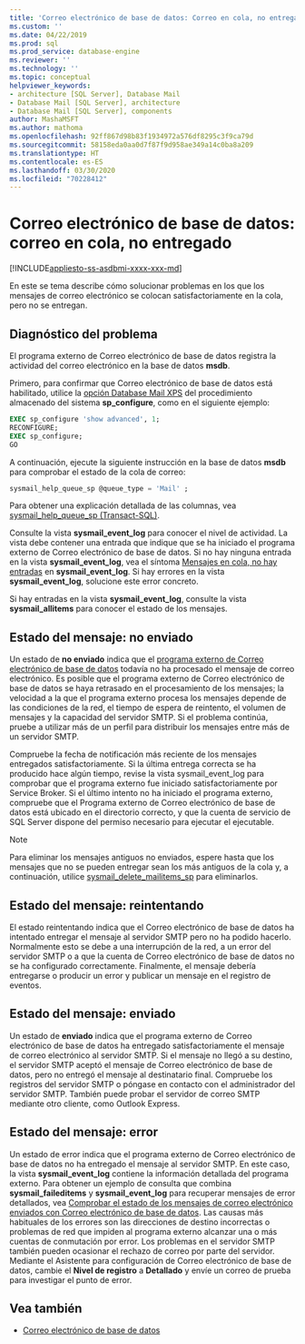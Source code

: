 ```yaml
---
title: 'Correo electrónico de base de datos: Correo en cola, no entregado | Microsoft Docs'
ms.custom: ''
ms.date: 04/22/2019
ms.prod: sql
ms.prod_service: database-engine
ms.reviewer: ''
ms.technology: ''
ms.topic: conceptual
helpviewer_keywords:
- architecture [SQL Server], Database Mail
- Database Mail [SQL Server], architecture
- Database Mail [SQL Server], components
author: MashaMSFT
ms.author: mathoma
ms.openlocfilehash: 92ff867d98b83f1934972a576df8295c3f9ca79d
ms.sourcegitcommit: 58158eda0aa0d7f87f9d958ae349a14c0ba8a209
ms.translationtype: HT
ms.contentlocale: es-ES
ms.lasthandoff: 03/30/2020
ms.locfileid: "70228412"
---
```

# <a name="database-mail-mail-queued-not-delivered"></a>Correo electrónico de base de datos: correo en cola, no entregado 
[!INCLUDE[appliesto-ss-asdbmi-xxxx-xxx-md](../../includes/appliesto-ss-asdbmi-xxxx-xxx-md.md)]

En este se tema describe cómo solucionar problemas en los que los mensajes de correo electrónico se colocan satisfactoriamente en la cola, pero no se entregan.

## <a name="diagnose-the-problem"></a>Diagnóstico del problema 

El programa externo de Correo electrónico de base de datos registra la actividad del correo electrónico en la base de datos **msdb**.

Primero, para confirmar que Correo electrónico de base de datos está habilitado, utilice la [opción Database Mail XPS](../../database-engine/configure-windows/database-mail-xps-server-configuration-option.md) del procedimiento almacenado del sistema **sp_configure**, como en el siguiente ejemplo:

```sql 
EXEC sp_configure 'show advanced', 1;  
RECONFIGURE; 
EXEC sp_configure; 
GO
```

A continuación, ejecute la siguiente instrucción en la base de datos **msdb** para comprobar el estado de la cola de correo:

```sql
sysmail_help_queue_sp @queue_type = 'Mail' ;
```

Para obtener una explicación detallada de las columnas, vea [sysmail_help_queue_sp (Transact-SQL)](../system-stored-procedures/sysmail-help-queue-sp-transact-sql.md#result-set).

Consulte la vista **sysmail_event_log** para conocer el nivel de actividad. La vista debe contener una entrada que indique que se ha iniciado el programa externo de Correo electrónico de base de datos. Si no hay ninguna entrada en la vista **sysmail_event_log**, vea el síntoma [Mensajes en cola, no hay entradas](database-mail-common-errors.md#database-mail-queued-no-entries-in-sysmail_event_log-or-windows-application-event-log) en **sysmail_event_log**. Si hay errores en la vista **sysmail_event_log**, solucione este error concreto.

Si hay entradas en la vista **sysmail_event_log**, consulte la vista **sysmail_allitems** para conocer el estado de los mensajes.

## <a name="message-status-unsent"></a>Estado del mensaje: no enviado 

Un estado de **no enviado** indica que el [programa externo de Correo electrónico de base de datos](database-mail-external-program.md) todavía no ha procesado el mensaje de correo electrónico. Es posible que el programa externo de Correo electrónico de base de datos se haya retrasado en el procesamiento de los mensajes; la velocidad a la que el programa externo procesa los mensajes depende de las condiciones de la red, el tiempo de espera de reintento, el volumen de mensajes y la capacidad del servidor SMTP. Si el problema continúa, pruebe a utilizar más de un perfil para distribuir los mensajes entre más de un servidor SMTP.

Compruebe la fecha de notificación más reciente de los mensajes entregados satisfactoriamente. Si la última entrega correcta se ha producido hace algún tiempo, revise la vista sysmail_event_log para comprobar que el programa externo fue iniciado satisfactoriamente por Service Broker. Si el último intento no ha iniciado el programa externo, compruebe que el Programa externo de Correo electrónico de base de datos está ubicado en el directorio correcto, y que la cuenta de servicio de SQL Server dispone del permiso necesario para ejecutar el ejecutable.

   > [!NOTE]
   > Para eliminar los mensajes antiguos no enviados, espere hasta que los mensajes que no se pueden entregar sean los más antiguos de la cola y, a continuación, utilice [sysmail_delete_mailitems_sp](../system-stored-procedures/sysmail-delete-mailitems-sp-transact-sql.md) para eliminarlos.

## <a name="message-status-retrying"></a>Estado del mensaje: reintentando

El estado reintentando indica que el Correo electrónico de base de datos ha intentado entregar el mensaje al servidor SMTP pero no ha podido hacerlo. Normalmente esto se debe a una interrupción de la red, a un error del servidor SMTP o a que la cuenta de Correo electrónico de base de datos no se ha configurado correctamente. Finalmente, el mensaje debería entregarse o producir un error y publicar un mensaje en el registro de eventos.

## <a name="message-status-sent"></a>Estado del mensaje: enviado

Un estado de **enviado** indica que el programa externo de Correo electrónico de base de datos ha entregado satisfactoriamente el mensaje de correo electrónico al servidor SMTP. Si el mensaje no llegó a su destino, el servidor SMTP aceptó el mensaje de Correo electrónico de base de datos, pero no entregó el mensaje al destinatario final. Compruebe los registros del servidor SMTP o póngase en contacto con el administrador del servidor SMTP. También puede probar el servidor de correo SMTP mediante otro cliente, como Outlook Express.

## <a name="message-status-failed"></a>Estado del mensaje: error

Un estado de error indica que el programa externo de Correo electrónico de base de datos no ha entregado el mensaje al servidor SMTP. En este caso, la vista **sysmail_event_log** contiene la información detallada del programa externo. Para obtener un ejemplo de consulta que combina **sysmail_faileditems** y **sysmail_event_log** para recuperar mensajes de error detallados, vea [Comprobar el estado de los mensajes de correo electrónico enviados con Correo electrónico de base de datos](check-the-status-of-e-mail-messages-sent-with-database-mail.md). Las causas más habituales de los errores son las direcciones de destino incorrectas o problemas de red que impiden al programa externo alcanzar una o más cuentas de conmutación por error. Los problemas en el servidor SMTP también pueden ocasionar el rechazo de correo por parte del servidor. Mediante el Asistente para configuración de Correo electrónico de base de datos, cambie el **Nivel de registro** a **Detallado** y envíe un correo de prueba para investigar el punto de error.



##  <a name="see-also"></a><a name="RelatedContent"></a> Vea también
  
-  [Correo electrónico de base de datos](database-mail.md)

  
  
